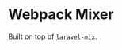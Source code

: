 # Webpack Mixer

Built on top of [``laravel-mix``][github:laravel-mix].


[github:laravel-mix]: https://github.com/JeffreyWay/laravel-mix

